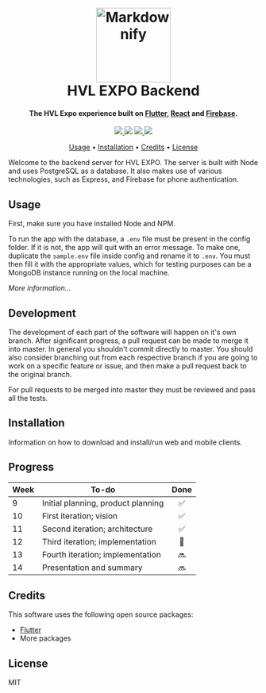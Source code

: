 <h1 align="center">
  <br>
  <a href="http://www.hvl.no"><img src="http://drive.google.com/uc?export=view&id=1arruHIXA2AeDNhefnsU61Mk_dQiiq7NB" alt="Markdownify" width="150"></a>
  <br>
  HVL EXPO Backend
  <br>
</h1>

<h4 align="center">The HVL Expo experience built on <a href="https://flutter.io" target="_blank">Flutter</a>, <a href="https://reactjs.org/" target="_blank">React</a> and <a href="https://firebase.google.com/" target="_blank">Firebase</a>.</h4>

<p align="center">
  <a href="https://travis-ci.com/hvlexpo/backend/">
    <img src="https://travis-ci.com/hvlexpo/backend.svg?branch=master">
  </a>
  <a href="https://opensource.org/licenses/MIT"><img src="https://img.shields.io/github/license/Naereen/StrapDown.js.svg"></a>
  <a href="https://github.com/hvlexpo/backend/graphs/contributors">
      <img src="https://img.shields.io/github/contributors/hvlexpo/backend.svg">
  </a>
  <a href="https://www.hvl.no">
    <img src="https://img.shields.io/badge/hvl-dat109-blue.svg">
  </a>
</p>

<p align="center">
  <a href="#usage">Usage</a> •
  <a href="#installation">Installation</a> •
  <a href="#credits">Credits</a> •
  <a href="#license">License</a>
</p>

Welcome to the backend server for HVL EXPO. The server is built with Node and uses PostgreSQL as a database. It also makes use of various technologies, such as Express, and Firebase for phone authentication.

## Usage

First, make sure you have installed Node and NPM.

To run the app with the database, a `.env` file must be present in the config folder. If it is not, the app will quit with an error message. To make one, duplicate the `sample.env` file inside config and rename it to `.env`. You must then fill it with the appropriate values, which for testing purposes can be a MongoDB instance running on the local machine.

*More information...*

## Development

The development of each part of the software will happen on it's own branch. After significant progress, a pull request can be made to merge it into master. In general you shouldn't commit directly to master. You should also consider branching out from each respective branch if you are going to work on a specific feature or issue, and then make a pull request back to the original branch.

For pull requests to be merged into master they must be reviewed and pass all the tests.

## Installation

Information on how to download and install/run web and mobile clients.

## Progress

| Week          | To-do                               | Done  |
| ------------- | ----------------------------------- | :---: |
| 9             | Initial planning, product planning  | ✅    |
| 10            | First iteration; vision             | ✅    |
| 11            | Second iteration; architecture      | ✅    |
| 12            | Third iteration; implementation     | 🔄    |
| 13            | Fourth iteration; implementation    | 🔜    |
| 14            | Presentation and summary            | 🔜    |

## Credits

This software uses the following open source packages:

- [Flutter](https://flutter.io)
- More packages

## License

MIT
